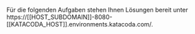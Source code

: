 Für die folgenden Aufgaben stehen Ihnen Lösungen bereit unter https://[[HOST_SUBDOMAIN]]-8080-[[KATACODA_HOST]].environments.katacoda.com/.